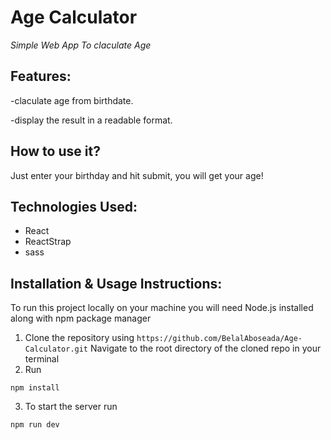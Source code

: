 <h1>Age Calculator</h1>
<p><em>Simple Web App To claculate Age</em></p>

## Features:

-claculate age from birthdate.

-display the result in a readable format.

## How to use it?

Just enter your birthday and hit submit, you will get your age!

## Technologies Used:

- React
- ReactStrap
- sass

## Installation & Usage Instructions:

To run this project locally on your machine you will need Node.js installed along with npm package manager

1. Clone the repository using `https://github.com/BelalAboseada/Age-Calculator.git`
Navigate to the root directory of the cloned repo in your terminal
2. Run

```
npm install
```

3. To start the server run

```
npm run dev
```
